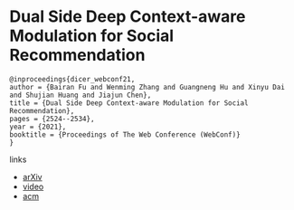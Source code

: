 # Dual Side Deep Context-aware Modulation for Social Recommendation

```
@inproceedings{dicer_webconf21,
author = {Bairan Fu and Wenming Zhang and Guangneng Hu and Xinyu Dai and Shujian Huang and Jiajun Chen},
title = {Dual Side Deep Context-aware Modulation for Social Recommendation},
pages = {2524--2534},
year = {2021},
booktitle = {Proceedings of The Web Conference (WebConf)}
}
```

links
- [arXiv](https://arxiv.org/abs/2103.08976)
- [video](https://www.youtube.com/watch?v=jUDCLjQlbW4)
- [acm](https://dl.acm.org/doi/10.1145/3442381.3449940)